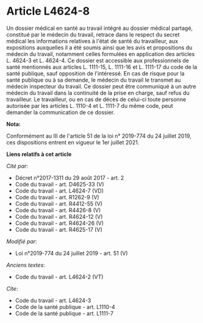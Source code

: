 # Article L4624-8

Un dossier médical en santé au travail intégré au dossier médical partagé, constitué par le médecin du travail, retrace dans
le respect du secret médical les informations relatives à l'état de santé du travailleur, aux expositions auxquelles il a été
soumis ainsi que les avis et propositions du médecin du travail, notamment celles formulées en application des articles L.
4624-3 et L. 4624-4. Ce dossier est accessible aux professionnels de santé mentionnés aux articles L. 1111-15, L. 1111-16 et
L. 1111-17 du code de la santé publique, sauf opposition de l'intéressé. En cas de risque pour la santé publique ou à sa
demande, le médecin du travail le transmet au médecin inspecteur du travail. Ce dossier peut être communiqué à un autre
médecin du travail dans la continuité de la prise en charge, sauf refus du travailleur. Le travailleur, ou en cas de décès de
celui-ci toute personne autorisée par les articles L. 1110-4 et L. 1111-7 du même code, peut demander la communication de ce
dossier.

**Nota:**

Conformément au III de l'article 51 de la loi n° 2019-774 du 24 juillet 2019, ces dispositions entrent en vigueur le 1er
juillet 2021.

**Liens relatifs à cet article**

_Cité par_:

  - Décret n°2017-1311 du 29 août 2017 - art. 2
  - Code du travail - art. D4625-33 (V)
  - Code du travail - art. L4624-7 (VD)
  - Code du travail - art. R1262-9 (V)
  - Code du travail - art. R4412-55 (V)
  - Code du travail - art. R4426-8 (V)
  - Code du travail - art. R4624-12 (V)
  - Code du travail - art. R4624-26 (V)
  - Code du travail - art. R4625-17 (V)

_Modifié par_:

  - Loi n°2019-774 du 24 juillet 2019 - art. 51 (V)

_Anciens textes_:

  - Code du travail - art. L4624-2 (VT)

_Cite_:

  - Code du travail - art. L4624-3
  - Code de la santé publique - art. L1110-4
  - Code de la santé publique - art. L1111-7
